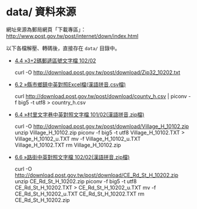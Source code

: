 # data/ 資料來源

網址來源為郵局網頁「下載專區」： <http://www.post.gov.tw/post/internet/down/index.html>

以下各檔解壓、轉碼後，直接存在 `data/` 目錄中。

- [4.4 »3+2碼郵遞區號文字檔 102/02](http://download.post.gov.tw/post/download/Zip32_10202.txt)

    curl -O http://download.post.gov.tw/post/download/Zip32_10202.txt

- [6.2 »縣市鄉鎮中英對照Excel檔(漢語拼音,csv檔)](http://download.post.gov.tw/post/download/county_h.csv)

    curl http://download.post.gov.tw/post/download/county_h.csv | piconv -f big5 -t utf8 > country_h.csv

- [6.4 »村里文字巷中英對照文字檔 101/02(漢語拼音,zip檔)](http://download.post.gov.tw/post/download/Village_H_10102.zip)

    curl -O http://download.post.gov.tw/post/download/Village_H_10102.zip
    unzip Village_H_10102.zip
    piconv -f big5 -t utf8 Village_H_10102.TXT > Village_H_10102_u.TXT
    mv -f Village_H_10102_u.TXT Village_H_10102.TXT
    rm Village_H_10102.zip

- [6.6 »路街中英對照文字檔 102/02(漢語拼音,zip檔)](http://download.post.gov.tw/post/download/CE_Rd_St_H_10202.zip)

    curl -O http://download.post.gov.tw/post/download/CE_Rd_St_H_10202.zip
    unzip CE_Rd_St_H_10202.zip
    piconv -f big5 -t utf8 CE_Rd_St_H_10202.TXT > CE_Rd_St_H_10202_u.TXT
    mv -f CE_Rd_St_H_10202_u.TXT CE_Rd_St_H_10202.TXT
    rm CE_Rd_St_H_10202.zip
